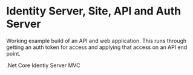 # Identity Server, Site, API and Auth Server

Working example build of an API and web application.
This runs through getting an auth token for access and applying that access on an API end point.

.Net Core
Identiy Server
MVC
